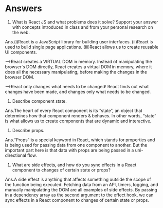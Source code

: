 # Answers

1. What is React JS and what problems does it solve? Support your answer with concepts introduced in class and from your personal research on the web.

Ans.(i)React is a JavaScript library for building user interfaces.
    (ii)React is used to build single page applications.
    (iii)React allows us to create reusable UI components.

-->React creates a VIRTUAL DOM in memory.
Instead of manipulating the browser's DOM directly, React creates a virtual DOM in memory, where it does all the necessary manipulating, before making the changes in the browser DOM.

-->React only changes what needs to be changed!
React finds out what changes have been made, and changes only what needs to be changed.

1. Describe component state.

Ans.The heart of every React component is its “state”, an object that determines how that component renders & behaves. In other words, “state” is what allows us to create components that are dynamic and interactive.

1. Describe props.

Ans.“Props” is a special keyword in React, which stands for properties and is being used for passing data from one component to another. But the important part here is that data with props are being passed in a uni-directional flow. 

1. What are side effects, and how do you sync effects in a React component to changes of certain state or props?

Ans.A side effect is anything that affects something outside the scope of the function being executed. Fetching data from an API, timers, logging, and manually manipulating the DOM are all examples of side effects. 
By passing in a dependency array as the second argument to the effect hook, we can sync effects in a React component to changes of certain state or props.
